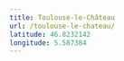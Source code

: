 ```yaml
---
title: Toulouse-le-Château
url: /toulouse-le-chateau/
latitude: 46.8232142
longitude: 5.587384
---
```

